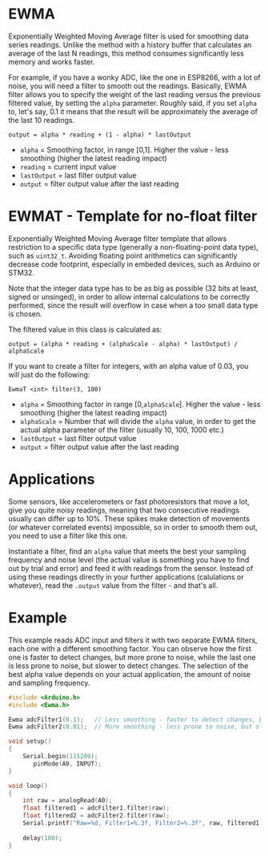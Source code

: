 # EWMA
Exponentially Weighted Moving Average filter is used for smoothing data series readings. Unlike the method with a history buffer that calculates an average of the last N readings, this method consumes significantly less memory and works faster.

For example, if you have a wonky ADC, like the one in ESP8266, with a lot of noise, you will need a filter to smooth out the readings. Basically, EWMA filter allows you to specify the weight of the last reading versus the previous filtered value, by setting the `alpha` parameter. Roughly said, if you set `alpha` to, let's say, 0.1 it means that the result will be approximately the average of the last 10 readings.

`output = alpha * reading + (1 - alpha) * lastOutput`

- `alpha` = Smoothing factor, in range [0,1]. Higher the value - less smoothing (higher the latest reading impact)
- `reading` = current input value
- `lastOutput` = last filter output value
- `output` = filter output value after the last reading

# EWMAT - Template for no-float filter
Exponentially Weighted Moving Average filter template that allows restriction to a specific data type (generally a non-floating-point
data type), such as `uint32_t`. Avoiding floating point arithmetics can significantly decrease code footprint, especially in embeded
devices, such as Arduino or STM32.

Note that the integer data type has to be as big as possible (32 bits at least, signed or unsinged), in order to allow internal
calculations to be correctly performed, since the result will overflow in case when a too small data type is chosen.

The filtered value in this class is calculated as:

`output = (alpha * reading + (alphaScale - alpha) * lastOutput) / alphaScale`
 
If you want to create a filter for integers, with an alpha value of 0.03, you will just do the following:

`EwmaT <int> filter(3, 100)`

- `alpha` = Smoothing factor in range [0,`alphaScale`]. Higher the value - less smoothing (higher the latest reading impact)
- `alphaScale` = Number that will divide the `alpha` value, in order to get the actual alpha parameter of the filter (usually 10, 100, 1000 etc.)
- `lastOutput` = last filter output value
- `output` = filter output value after the last reading

# Applications

Some sensors, like accelerometers or fast photoresistors that move a lot, give you quite noisy readings, meaning that two consecutive readings usually can differ up to 10%. These spikes make detection of movements (or whatever correlated events) impossible, so in order to smooth them out, you need to use a filter like this one.

Instantiate a filter, find an `alpha` value that meets the best your sampling frequency and noise level (the actual value is something you have to find out by trial and error) and feed it with readings from the sensor. Instead of using these readings directly in your further applications (calulations or whatever), read the `.output` value from the filter - and that's all.

# Example
This example reads ADC input and filters it with two separate EWMA filters, each one with a different smoothing factor. You can observe how the first one is faster to detect changes, but more prone to noise, while the last one is less prone to noise, but slower to detect changes. The selection of the best alpha value depends on your actual application, the amount of noise and sampling frequency.

```C++
#include <Arduino.h>
#include <Ewma.h>

Ewma adcFilter1(0.1);   // Less smoothing - faster to detect changes, but more prone to noise
Ewma adcFilter2(0.01);  // More smoothing - less prone to noise, but slower to detect changes

void setup()
{
    Serial.begin(115200);
	   pinMode(A0, INPUT);
}

void loop()
{
    int raw = analogRead(A0);
    float filtered1 = adcFilter1.filter(raw);
    float filtered2 = adcFilter2.filter(raw);
    Serial.printf("Raw=%d, Filter1=%.3f, Filter2=%.3f", raw, filtered1, filtered2);
    
    delay(100);
}
```
